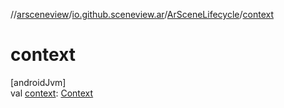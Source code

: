 //[arsceneview](../../../index.md)/[io.github.sceneview.ar](../index.md)/[ArSceneLifecycle](index.md)/[context](context.md)

# context

[androidJvm]\
val [context](context.md): [Context](https://developer.android.com/reference/kotlin/android/content/Context.html)
